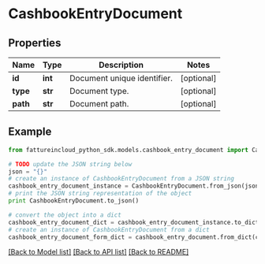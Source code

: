 # CashbookEntryDocument


## Properties
Name | Type | Description | Notes
------------ | ------------- | ------------- | -------------
**id** | **int** | Document unique identifier. | [optional] 
**type** | **str** | Document type. | [optional] 
**path** | **str** | Document path. | [optional] 

## Example

```python
from fattureincloud_python_sdk.models.cashbook_entry_document import CashbookEntryDocument

# TODO update the JSON string below
json = "{}"
# create an instance of CashbookEntryDocument from a JSON string
cashbook_entry_document_instance = CashbookEntryDocument.from_json(json)
# print the JSON string representation of the object
print CashbookEntryDocument.to_json()

# convert the object into a dict
cashbook_entry_document_dict = cashbook_entry_document_instance.to_dict()
# create an instance of CashbookEntryDocument from a dict
cashbook_entry_document_form_dict = cashbook_entry_document.from_dict(cashbook_entry_document_dict)
```
[[Back to Model list]](../README.md#documentation-for-models) [[Back to API list]](../README.md#documentation-for-api-endpoints) [[Back to README]](../README.md)


